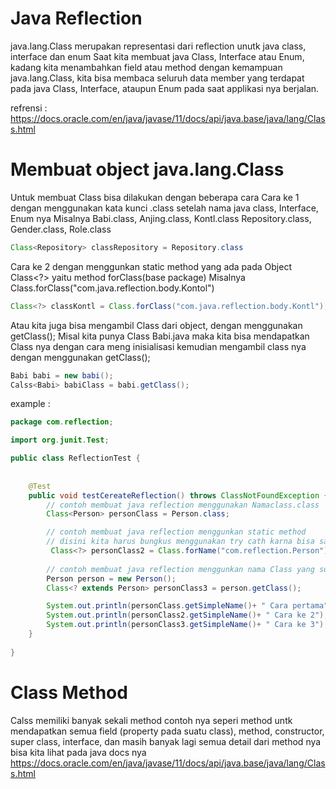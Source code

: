 # Java Reflection

java.lang.Class<T> merupakan representasi dari reflection unutk java class, interface dan enum
Saat kita membuat java Class, Interface atau Enum, kadang kita menambahkan field atau method
dengan kemampuan java.lang.Class<T>, kita bisa membaca seluruh data member yang terdapat pada java Class, Interface, ataupun Enum pada saat applikasi nya berjalan.

refrensi : https://docs.oracle.com/en/java/javase/11/docs/api/java.base/java/lang/Class.html

# Membuat object java.lang.Class<T>

Untuk membuat Class<T> bisa dilakukan dengan beberapa cara
Cara ke 1 dengan menggunakan kata kunci .class setelah nama java class, Interface, Enum nya
Misalnya Babi.class, Anjing.class, Kontl.class Repository.class, Gender.class, Role.class
``` java
Class<Repository> classRepository = Repository.class
```
Cara ke 2 dengan menggunkan static method yang ada pada Object Class<?> yaitu method forClass(base package)
Misalnya Class.forClass("com.java.reflection.body.Kontol")
``` java
Class<?> classKontl = Class.forClass("com.java.reflection.body.Kontl");
```
Atau kita juga bisa mengambil Class<T> dari object, dengan menggunakan getClass();
Misal kita punya Class Babi.java maka kita bisa mendapatkan Class nya dengan cara meng inisialisasi kemudian mengambil class nya dengan menggunakan getClass();
```java
Babi babi = new babi();
Calss<Babi> babiClass = babi.getClass(); 
```

example : 
``` java
package com.reflection;

import org.junit.Test;

public class ReflectionTest {
    
    
    @Test
    public void testCereateReflection() throws ClassNotFoundException {
        // contoh membuat java reflection menggunakan Namaclass.class
        Class<Person> personClass = Person.class;

        // contoh membuat java reflection menggunkan static method
        // disini kita harus bungkus menggunakan try cath karna bisa saja class yang kita inginkan nga ada
         Class<?> personClass2 = Class.forName("com.reflection.Person");
     
        // contoh membuat java reflection menggunkan nama Class yang sudah kita instansiasi
        Person person = new Person();
        Class<? extends Person> personClass3 = person.getClass();

        System.out.println(personClass.getSimpleName()+ " Cara pertama");
        System.out.println(personClass2.getSimpleName()+ " Cara ke 2");
        System.out.println(personClass3.getSimpleName()+ " Cara ke 3");
    }
    
}
```
# Class<T> Method

Calss<T> memiliki banyak sekali method
contoh nya seperi method untk mendapatkan semua field (property pada suatu class), method, constructor, super class, interface, dan masih banyak lagi
semua detail dari method nya bisa kita lihat pada java docs nya https://docs.oracle.com/en/java/javase/11/docs/api/java.base/java/lang/Class.html